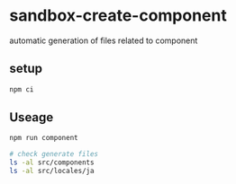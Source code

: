# sandbox-create-component

automatic generation of files related to component

## setup

```bash
npm ci
```

## Useage

```bash
npm run component

# check generate files
ls -al src/components
ls -al src/locales/ja
```
